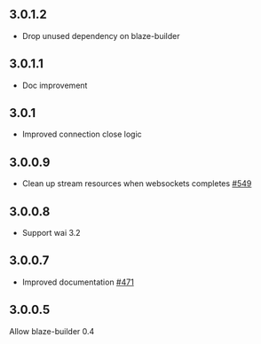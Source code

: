 ## 3.0.1.2

* Drop unused dependency on blaze-builder

## 3.0.1.1

* Doc improvement

## 3.0.1

* Improved connection close logic

## 3.0.0.9

* Clean up stream resources when websockets completes [#549](https://github.com/yesodweb/wai/pull/549)

## 3.0.0.8

* Support wai 3.2

## 3.0.0.7

* Improved documentation [#471](https://github.com/yesodweb/wai/pull/471)

## 3.0.0.5

Allow blaze-builder 0.4
